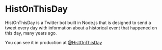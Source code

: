 # HistOnThisDay
HistOnThisDay is a Twitter bot built in Node.js that is designed to send a
tweet every day with information about a historical event that happened on
this day, many years ago.

You can see it in production at [@HistOnThisDay](twitter.com/HistOnThisDay)